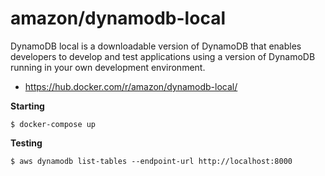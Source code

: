 # amazon/dynamodb-local

DynamoDB local is a downloadable version of DynamoDB that enables developers to develop and test applications using a version of DynamoDB running in your own development environment.

- https://hub.docker.com/r/amazon/dynamodb-local/

**Starting**

`$ docker-compose up`

**Testing**

`$ aws dynamodb list-tables --endpoint-url http://localhost:8000`